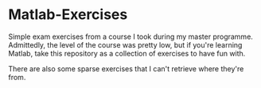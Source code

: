 # Matlab-Exercises

Simple exam exercises from a course I took during my master programme.
Admittedly, the level of the course was pretty low, but if you're learning Matlab, take this repository as a collection of exercises to have fun with.

There are also some sparse exercises that I can't retrieve where they're from.
